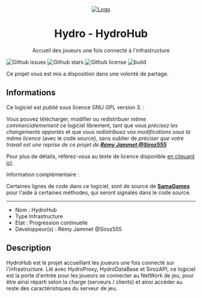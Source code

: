 <!--![HydroHub](https://image.noelshack.com/fichiers/2020/43/5/1603465562-hub-4.png "Hydro Image")-->

<p align="center">
<a href="#">
<img src="https://image.noelshack.com/fichiers/2020/43/5/1603482087-server-color.png" alt="Logo">    
</a>
<h1 align="center">Hydro - HydroHub</h1>

<p align="center">Accueil des joueurs une fois connecté à l'infrastructure<br/></p>

![Github issues](https://img.shields.io/github/issues/rjammet/HydroHub "HydroHub issues")
![Github stars](https://img.shields.io/github/stars/rjammet/HydroHub "HydroHub stars")
![Github license](https://img.shields.io/badge/License-GPLv3-blue.svg "HydroHub license")
![build](https://img.shields.io/github/workflow/status/rjammet/HydroHub/Java%20CI%20with%20Maven)

Ce projet vous est mis a disposition dans une volonté de partage.

## Informations

Ce logiciel est publié sous licence GNU GPL version 3. :

Vous pouvez télécharger, modifier ou redistribuer _même commercialemement_ ce logiciel librement, tant que vous *précisez les
changements apportés* et que vous *redistribuez vos modifications sous la même licence* (avec le code source), sans oublier de *préciser que votre travail est une reprise de ce projet de
[**Rémy Jammet @Siroz555**](https://github.com/rjammet)*

Pour plus de détails, référez-vous au texte de licence disponible [en cliquant ici](LICENSE).

Information complémentaire :

Certaines lignes de code dans ce logiciel, sont de source de [**SamaGames**](https://github.com/SamaGames) pour l'aide à certaines méthodes, qui seront signalés dans le code source.

---------------------------------------

- Nom : HydroHub
- Type Infrastructure
- Etat : Progression continuelle
- Développeur(s) : Rémy Jammet @Siroz555

## Description
HydroHub est le projet accueillant les joueurs une fois connecté sur l'infrastructure.
Lié avec HydroProxy, HydroDataBase et SirozAPI, ce logiciel est la porte d'entrée pour les joueurs se connecter au NetWork de jeu, pour être ainsi réparti selon la charge (serveurs / clients) et ainsi accéder au reste des caractéristiques du serveur de jeu. 